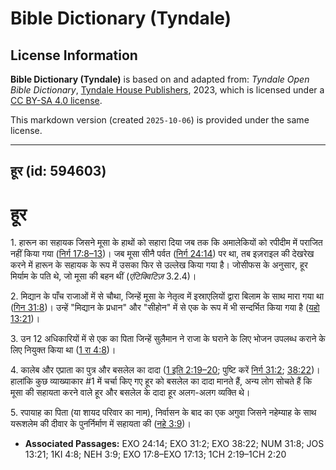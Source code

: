 # Bible Dictionary (Tyndale)

## License Information

**Bible Dictionary (Tyndale)** is based on and adapted from: _Tyndale Open Bible Dictionary_, [Tyndale House Publishers](https://tyndaleopenresources.com/), 2023, which is licensed under a [CC BY-SA 4.0 license](https://creativecommons.org/licenses/by-sa/4.0/legalcode.en).

This markdown version (created `2025-10-06`) is provided under the same license.



--------------------------------

## हूर (id: 594603)

हूर
===

1\. हारून का सहायक जिसने मूसा के हाथों को सहारा दिया जब तक कि अमालेकियों को रपीदीम में पराजित नहीं किया गया ([निर्ग 17:8–13](https://ref.ly/Exod17:8-Exod17:13))। जब मूसा सीनै पर्वत ([निर्ग 24:14](https://ref.ly/Exod24:14)) पर था, तब इज़राइल की देखरेख करने में हारून के सहायक के रूप में उसका फिर से उल्लेख किया गया है। जोसीफस के अनुसार, हूर मिर्याम के पति थे, जो मूसा की बहन थीं (*एंटिक्विटिज़* 3\.2\.4\)।

2\. मिद्यान के पाँच राजाओं में से चौथा, जिन्हें मूसा के नेतृत्व में इस्राएलियों द्वारा बिलाम के साथ मारा गया था ([गिन 31:8](https://ref.ly/Num31:8))। उन्हें "मिद्यान के प्रधान" और "सीहोन" में से एक के रूप में भी सन्दर्भित किया गया है ([यहो 13:21](https://ref.ly/Josh13:21))।

3\. उन 12 अधिकारियों में से एक का पिता जिन्हें सुलैमान ने राजा के घराने के लिए भोजन उपलब्ध कराने के लिए नियुक्त किया था ([1 रा 4:8](https://ref.ly/1Kgs4:8))।

4\. कालेब और एप्राता का पुत्र और बसलेल का दादा ([1 इति 2:19–20](https://ref.ly/1Chr2:19-1Chr2:20); पुष्टि करें [निर्ग 31:2](https://ref.ly/Exod31:2); [38:22](https://ref.ly/Exod38:22))। हालांकि कुछ व्याख्याकार \#1 में चर्चा किए गए हूर को बसलेल का दादा मानते हैं, अन्य लोग सोचते हैं कि मूसा की सहायता करने वाले हूर और बसलेल के दादा हूर अलग\-अलग व्यक्ति थे।

5\. रपायाह का पिता (या शायद परिवार का नाम), निर्वासन के बाद का एक अगुवा जिसने नहेम्याह के साथ यरूशलेम की दीवार के पुनर्निर्माण में सहायता की ([नहे 3:9](https://ref.ly/Neh3:9))।

* **Associated Passages:** EXO 24:14; EXO 31:2; EXO 38:22; NUM 31:8; JOS 13:21; 1KI 4:8; NEH 3:9; EXO 17:8–EXO 17:13; 1CH 2:19–1CH 2:20

